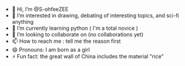 - 👋 Hi, I’m @S-ohfeeZEE
- 👀 I’m interested in drawing, debating of interesting topics, and sci-fi anything
- 🌱 I’m currently learning python ( I'm a total novice )
- 💞️ I’m looking to collaborate on (no collaborations yet)
- 📫 How to reach me : tell me the reason first
- 😄 Pronouns: I am born as a girl
- ⚡ Fun fact: the great wall of China includes the material "rice" 

<!---
S-ohfeeZEE/S-ohfeeZEE is a ✨ special ✨ repository because its `README.md` (this file) appears on your GitHub profile.
You can click the Preview link to take a look at your changes.
--->
